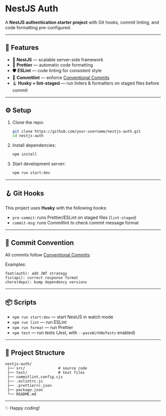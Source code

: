 # NestJS Auth

A **NestJS authentication starter project** with Git hooks, commit linting, and code formatting pre-configured.

---

## 🔧 Features

- 🚀 **NestJS** — scalable server-side framework  
- 🧹 **Prettier** — automatic code formatting  
- 🛡️ **ESLint** — code linting for consistent style  
- 📝 **Commitlint** — enforce [Conventional Commits](https://www.conventionalcommits.org/)  
- 🪝 **Husky + lint-staged** — run linters & formatters on staged files before commit  

---

## ⚙️ Setup

1. Clone the repo:
   ```sh
   git clone https://github.com/your-username/nestjs-auth.git
   cd nestjs-auth
   ```

2. Install dependencies:
   ```sh
   npm install
   ```

3. Start development server:
   ```sh
   npm run start:dev
   ```

---

## 🪝 Git Hooks

This project uses **Husky** with the following hooks:

- `pre-commit`: runs Prettier/ESLint on staged files (`lint-staged`)  
- `commit-msg`: runs Commitlint to check commit message format  

---

## 📝 Commit Convention

All commits follow [Conventional Commits](https://www.conventionalcommits.org/):

Examples:
```
feat(auth): add JWT strategy
fix(api): correct response format
chore(deps): bump dependency versions
```

---

## 📦 Scripts

- `npm run start:dev` — start NestJS in watch mode  
- `npm run lint` — run ESLint  
- `npm run format` — run Prettier  
- `npm test` — run tests (Jest, with `--passWithNoTests` enabled)  

---

## 📂 Project Structure

```
nestjs-auth/
 ├── src/               # source code
 ├── test/              # test files
 ├── commitlint.config.cjs
 ├── .eslintrc.js
 ├── .prettierrc.json
 ├── package.json
 └── README.md
```

---

✨ Happy coding!
